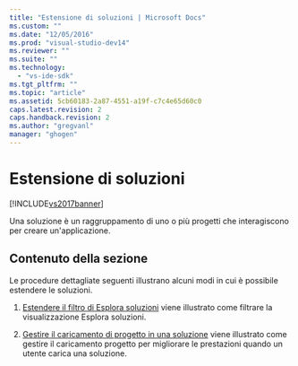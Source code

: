 ```yaml
---
title: "Estensione di soluzioni | Microsoft Docs"
ms.custom: ""
ms.date: "12/05/2016"
ms.prod: "visual-studio-dev14"
ms.reviewer: ""
ms.suite: ""
ms.technology: 
  - "vs-ide-sdk"
ms.tgt_pltfrm: ""
ms.topic: "article"
ms.assetid: 5cb60183-2a87-4551-a19f-c7c4e65d60c0
caps.latest.revision: 2
caps.handback.revision: 2
ms.author: "gregvanl"
manager: "ghogen"
---
```

# Estensione di soluzioni
[!INCLUDE[vs2017banner](../code-quality/includes/vs2017banner.md)]

Una soluzione è un raggruppamento di uno o più progetti che interagiscono per creare un'applicazione.  
  
## Contenuto della sezione  
 Le procedure dettagliate seguenti illustrano alcuni modi in cui è possibile estendere le soluzioni.  
  
1.  [Estendere il filtro di Esplora soluzioni](../extensibility/extending-the-solution-explorer-filter.md) viene illustrato come filtrare la visualizzazione Esplora soluzioni.  
  
2.  [Gestire il caricamento di progetto in una soluzione](../extensibility/managing-project-loading-in-a-solution.md) viene illustrato come gestire il caricamento progetto per migliorare le prestazioni quando un utente carica una soluzione.